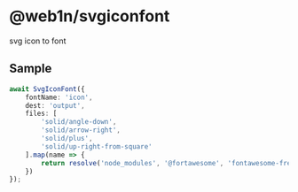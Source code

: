 # @web1n/svgiconfont

svg icon to font

## Sample

```ts
await SvgIconFont({
	fontName: 'icon',
	dest: 'output',
	files: [
		'solid/angle-down',
		'solid/arrow-right',
		'solid/plus',
		'solid/up-right-from-square'
	].map(name => {
		return resolve('node_modules', '@fortawesome', 'fontawesome-free', 'svgs', `${name}.svg`);
	})
});
```

